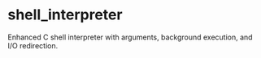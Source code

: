 # shell_interpreter
Enhanced C shell interpreter with arguments, background execution, and I/O redirection.
